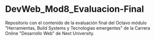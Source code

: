 # DevWeb_Mod8_Evaluacion-Final
Repositorio con el contenido de la evaluación final del Octavo módulo "Herramientas, Build Systems y Tecnologias emergentes" de la Carrera Online "Desarrollo Web" de Next University.
